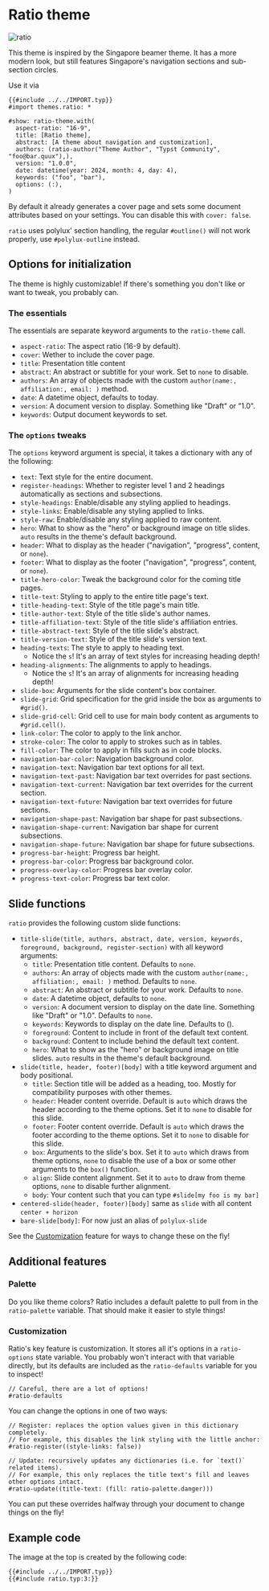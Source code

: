 # Ratio theme

![ratio](ratio.png)

This theme is inspired by the Singapore beamer theme. It has a more modern look, but still features Singapore's navigation sections and sub-section circles.

Use it via

```typ
{{#include ../../IMPORT.typ}}
#import themes.ratio: *

#show: ratio-theme.with(
  aspect-ratio: "16-9",
  title: [Ratio theme],
  abstract: [A theme about navigation and customization],
  authors: (ratio-author("Theme Author", "Typst Community", "foo@bar.quux"),),
  version: "1.0.0",
  date: datetime(year: 2024, month: 4, day: 4),
  keywords: ("foo", "bar"),
  options: (:),
)
```

By default it already generates a cover page and sets some document attributes based on your settings.
You can disable this with `cover: false`.

`ratio` uses polylux' section handling, the regular `#outline()` will not work
properly, use `#polylux-outline` instead.

## Options for initialization

The theme is highly customizable! If there's something you don't like or want to tweak, you probably can.

### The essentials

The essentials are separate keyword arguments to the `ratio-theme` call.

- `aspect-ratio`: The aspect ratio (16-9 by default).
- `cover`: Wether to include the cover page.
- `title`: Presentation title content
- `abstract`: An abstract or subtitle for your work. Set to `none` to disable.
- `authors`: An array of objects made with the custom `author(name:, affiliation:, email: )` method.
- `date`: A datetime object, defaults to today.
- `version`: A document version to display. Something like "Draft" or "1.0".
- `keywords`: Output document keywords to set.

### The `options` tweaks

The `options` keyword argument is special, it takes a dictionary with any of the following:

- `text`: Text style for the entire document.
- `register-headings`: Whether to register level 1 and 2 headings automatically as sections and subsections.
- `style-headings`: Enable/disable any styling applied to headings.
- `style-links`: Enable/disable any styling applied to links.
- `style-raw`: Enable/disable any styling applied to raw content.
- `hero`: What to show as the "hero" or background image on title slides. `auto` results in the theme's default background.
- `header`: What to display as the header ("navigation", "progress", content, or `none`).
- `footer`: What to display as the footer ("navigation", "progress", content, or `none`).
- `title-hero-color`: Tweak the background color for the coming title pages.
- `title-text`: Styling to apply to the entire title page's text.
- `title-heading-text`: Style of the title page's main title.
- `title-author-text`: Style of the title slide's author names.
- `title-affiliation-text`: Style of the title slide's affiliation entries.
- `title-abstract-text`: Style of the title slide's abstract.
- `title-version-text`: Style of the title slide's version text.
- `heading-texts`: The style to apply to heading text.
  - Notice the `s`! It's an array of text styles for increasing heading depth!
- `heading-alignments`: The alignments to apply to headings.
  - Notice the `s`! It's an array of alignments for increasing heading depth!
- `slide-box`: Arguments for the slide content's box container.
- `slide-grid`: Grid specification for the grid inside the box as arguments to `#grid()`.
- `slide-grid-cell`: Grid cell to use for main body content as arguments to `#grid.cell()`.
- `link-color`: The color to apply to the link anchor.
- `stroke-color`: The color to apply to strokes such as in tables.
- `fill-color`: The color to apply in fills such as in code blocks.
- `navigation-bar-color`: Navigation background color.
- `navigation-text`: Navigation bar text options for all text.
- `navigation-text-past`: Navigation bar text overrides for past sections.
- `navigation-text-current`: Navigation bar text overrides for the current section.
- `navigation-text-future`: Navigation bar text overrides for future sections.
- `navigation-shape-past`: Navigation bar shape for past subsections.
- `navigation-shape-current`: Navigation bar shape for current subsections.
- `navigation-shape-future`: Navigation bar shape for future subsections.
- `progress-bar-height`: Progress bar height.
- `progress-bar-color`: Progress bar background color.
- `progress-overlay-color`: Progress bar overlay color.
- `progress-text-color`: Progress bar text color.

## Slide functions

`ratio` provides the following custom slide functions:

- `title-slide(title, authors, abstract, date, version, keywords, foreground, background, register-section)` with all keyword arguments:
  - `title`: Presentation title content. Defaults to `none`.
  - `authors`: An array of objects made with the custom `author(name:, affiliation:, email: )` method. Defaults to `none`.
  - `abstract`: An abstract or subtitle for your work. Defaults to `none`.
  - `date`: A datetime object, defaults to `none`.
  - `version`: A document version to display on the date line. Something like "Draft" or "1.0". Defaults to `none`.
  - `keywords`: Keywords to display on the date line. Defaults to ().
  - `foreground`: Content to include in front of the default text content.
  - `background`: Content to include behind the default text content.
  - `hero`: What to show as the "hero" or background image on title slides. `auto` results in the theme's default background.
- `slide(title, header, footer)[body]` with a title keyword argument and body positional.
  - `title`: Section title will be added as a heading, too. Mostly for compatibility purposes with other themes.
  - `header`: Header content override. Default is `auto` which draws the header according to the theme options. Set it to `none` to disable for this slide.
  - `footer`: Footer content override. Default is `auto` which draws the footer according to the theme options. Set it to `none` to disable for this slide.
  - `box`: Arguments to the slide's box. Set it to `auto` which draws from theme options, `none` to disable the use of a box or some other arguments to the `box()` function.
  - `align`: Slide content alignment. Set it to `auto` to draw from theme options, `none` to disable further alignment.
  - `body`: Your content such that you can type `#slide[my foo is my bar]`
- `centered-slide(header, footer)[body]` same as `slide` with all content `center + horizon`
- `bare-slide[body]`: For now just an alias of `polylux-slide`

See the [Customization](#customization) feature for ways to change these on the fly!

## Additional features

### Palette

Do you like theme colors? Ratio includes a default palette to pull from in the `ratio-palette` variable. That should make it easier to style things!

### Customization

Ratio's key feature is customization. It stores all it's options in a `ratio-options` state variable. You probably won't interact with that variable directly, but its defaults are included as the `ratio-defaults` variable for you to inspect!

```typ
// Careful, there are a lot of options!
#ratio-defaults
```

You can change the options in one of two ways:

```typ
// Register: replaces the option values given in this dictionary completely.
// For example, this disables the link styling with the little anchor:
#ratio-register((style-links: false))

// Update: recursively updates any dictionaries (i.e. for `text()` related items).
// For example, this only replaces the title text's fill and leaves other options intact.
#ratio-update((title-text: (fill: ratio-palette.danger)))
```

You can put these overrides halfway through your document to change things on the fly!

## Example code

The image at the top is created by the following code:

```typ
{{#include ../../IMPORT.typ}}
{{#include ratio.typ:3:}}
```
